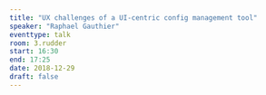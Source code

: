 ```yaml
---
title: "UX challenges of a UI-centric config management tool"
speaker: "Raphael Gauthier"
eventtype: talk
room: 3.rudder
start: 16:30
end: 17:25
date: 2018-12-29
draft: false
---
```

